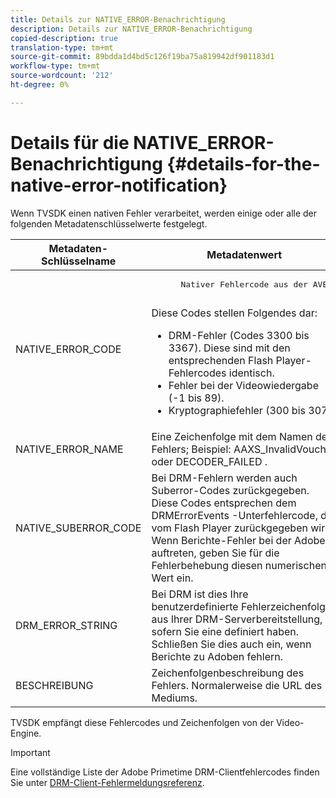 ```yaml
---
title: Details zur NATIVE_ERROR-Benachrichtigung
description: Details zur NATIVE_ERROR-Benachrichtigung
copied-description: true
translation-type: tm+mt
source-git-commit: 89bdda1d4bd5c126f19ba75a819942df901183d1
workflow-type: tm+mt
source-wordcount: '212'
ht-degree: 0%

---
```



# Details für die NATIVE_ERROR-Benachrichtigung {#details-for-the-native-error-notification}

Wenn TVSDK einen nativen Fehler verarbeitet, werden einige oder alle der folgenden Metadatenschlüsselwerte festgelegt.

<table id="table_86A21619515B435DBB65DC4DFBB64B29"> 
 <thead> 
  <tr> 
   <th colname="col1" class="entry"> Metadaten-Schlüsselname </th> 
   <th colname="col2" class="entry"> Metadatenwert </th> 
  </tr> 
 </thead>
 <tbody> 
  <tr> 
   <td colname="col1"> <span class="codeph"> NATIVE_ERROR_CODE  </span> </td> 
   <td colname="col2"> 
    <pre>
      Nativer Fehlercode aus der AVE. 
    </pre> Diese Codes stellen Folgendes dar: 
    <ul id="ul_330C626DE27B45A09E8851CC24768A07"> 
     <li id="li_0845A9BBB55545BDB49BD4F4802C0E54">DRM-Fehler (Codes 3300 bis 3367). Diese sind mit den entsprechenden Flash Player-Fehlercodes identisch. </li> 
     <li id="li_98A571480C154CF0AE1DC101FF0834C4">Fehler bei der Videowiedergabe (-1 bis 89). </li> 
     <li id="li_D7C19955DEF94DA88B822C8C57D6D2F4">Kryptographiefehler (300 bis 307). </li> 
    </ul> </td> 
  </tr> 
  <tr> 
   <td colname="col1"> <span class="codeph"> NATIVE_ERROR_NAME  </span> </td> 
   <td colname="col2"> Eine Zeichenfolge mit dem Namen des Fehlers; Beispiel: <span class="codeph"> AAXS_InvalidVoucher </span> oder <span class="codeph"> DECODER_FAILED </span>. </td> 
  </tr> 
  <tr> 
   <td colname="col1"> <span class="codeph"> NATIVE_SUBERROR_CODE  </span> </td> 
   <td colname="col2"> Bei DRM-Fehlern werden auch Suberror-Codes zurückgegeben. Diese Codes entsprechen dem <span class="codeph"> DRMErrorEvents </span>-Unterfehlercode, der vom Flash Player zurückgegeben wird. Wenn Berichte-Fehler bei der Adobe auftreten, geben Sie für die Fehlerbehebung diesen numerischen Wert ein. </td> 
  </tr> 
  <tr> 
   <td colname="col1"> <span class="codeph"> DRM_ERROR_STRING  </span> </td> 
   <td colname="col2"> Bei DRM ist dies Ihre benutzerdefinierte Fehlerzeichenfolge aus Ihrer DRM-Serverbereitstellung, sofern Sie eine definiert haben. Schließen Sie dies auch ein, wenn Berichte zu Adoben fehlern. </td> 
  </tr> 
  <tr> 
   <td colname="col1"> <span class="codeph"> BESCHREIBUNG  </span> </td> 
   <td colname="col2"> Zeichenfolgenbeschreibung des Fehlers. Normalerweise die URL des Mediums. </td> 
  </tr> 
 </tbody> 
</table>

TVSDK empfängt diese Fehlercodes und Zeichenfolgen von der Video-Engine.

>[!IMPORTANT]
>
>Eine vollständige Liste der Adobe Primetime DRM-Clientfehlercodes finden Sie unter [DRM-Client-Fehlermeldungsreferenz](https://helpx.adobe.com/content/dam/help/en/primetime/drm/drm_client_error_message_reference.pdf).